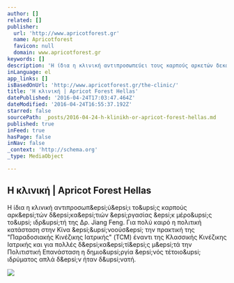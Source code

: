 ```yaml
---
author: []
related: []
publisher:
  url: 'http://www.apricotforest.gr'
  name: Apricotforest
  favicon: null
  domain: www.apricotforest.gr
keywords: []
description: 'Η ίδια η κλινική αντιπροσωπεύει τους καρπούς αρκετών δεκαετιών εργασίας εκ μέρους του ιδρυτή της Δρ. Jiang Feng. Για πολύ καιρό η πολιτική κατάσταση στην Κίνα ευνοούσε την πρακτική της "Παραδοσιακής Κινέζικης Ιατρικής" (TCM) έναντι της Κλασσικής Κινέζικης Ιατρικής και για πολλές δεκαετίες μετά την Πολιτιστική Επανάσταση η δημιουργία ενός τέτοιου ιδρύματος απλά δεν ήταν δυνατή.'
inLanguage: el
app_links: []
isBasedOnUrl: 'http://www.apricotforest.gr/the-clinic/'
title: 'Η κλινική | Apricot Forest Hellas'
datePublished: '2016-04-24T17:03:47.464Z'
dateModified: '2016-04-24T16:55:37.192Z'
starred: false
sourcePath: _posts/2016-04-24-h-klinikh-or-apricot-forest-hellas.md
published: true
inFeed: true
hasPage: false
inNav: false
_context: 'http://schema.org'
_type: MediaObject

---
```

<article style=""><h1>Η κλινική | Apricot Forest Hellas</h1><p>Η ίδια η κλινική αντιπροσωπ&amp;epsi;ύ&amp;epsi;ι το&amp;upsi;ς καρπούς αρκ&amp;epsi;τών δ&amp;epsi;κα&amp;epsi;τιών &amp;epsi;ργασίας &amp;epsi;κ μέρο&amp;upsi;ς το&amp;upsi; ιδρ&amp;upsi;τή της Δρ. Jiang Feng. Για πολύ καιρό η πολιτική κατάσταση στην Κίνα &amp;epsi;&amp;upsi;νοούσ&amp;epsi; την πρακτική της "Παραδοσιακής Κινέζικης Ιατρικής" (TCM) έναντι της Κλασσικής Κινέζικης Ιατρικής και για πολλές δ&amp;epsi;κα&amp;epsi;τί&amp;epsi;ς μ&amp;epsi;τά την Πολιτιστική Επανάσταση η δημιο&amp;upsi;ργία &amp;epsi;νός τέτοιο&amp;upsi; ιδρύματος απλά δ&amp;epsi;ν ήταν δ&amp;upsi;νατή.</p><img src="http://www.apricotforest.gr/wp-content/uploads/2015/03/img_xinglin.jpg" /></article>